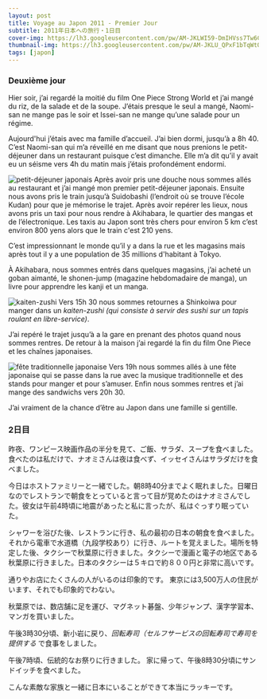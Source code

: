 ```yaml
---
layout: post
title: Voyage au Japon 2011 - Premier Jour
subtitle: 2011年日本への旅行・1日目
cover-img: https://lh3.googleusercontent.com/pw/AM-JKLWI59-DmIHVss7Tw6CKxflIzjRA5Hcrju_oFmFhE_XeqrW8P9KpNXm8wcAzJFoE93rb5cV244Wt3pkmY5sLB6nd7p8fpWgBIwYwgUvc1nXpI85wI2a0t7jRJY9fn4iJiYzKRGKGMV9BvhoIRaHZJRZW=w2416-h1358-no?authuser=0
thumbnail-img: https://lh3.googleusercontent.com/pw/AM-JKLU_QPxF1bTqWtO9Zpyk3TQKjZ1Y6Xk5m1Uao7upaL9AsSOu6AblPKB15PYQFkOirsQPtkGSZMhtko5452IhbgqyYSz5Rjy8U82wZTZ5kDA0NCXGeNJn1OjrsGOiesD8zN3ZpynBUG7wFR-jEyl6CQdn=w2416-h1358-no?authuser=0
tags: [japon]
---
```


### Deuxième jour

Hier soir, j’ai regardé la moitié du film One Piece Strong World et j’ai mangé du riz, de la salade et de la soupe. J’étais presque le seul a mangé, Naomi-san ne mange pas le soir et Issei-san ne mange qu’une salade pour un régime.

Aujourd'hui j’étais avec ma famille d’accueil. J’ai bien dormi, jusqu’à a 8h 40. C’est Naomi-san qui m’a réveillé en me disant que nous prenions le petit-déjeuner dans un restaurant puisque c’est dimanche. Elle m’a dit qu’il y avait eu un séisme vers 4h du matin mais j’étais profondément endormi. 

![petit-déjeuner japonais](https://lh3.googleusercontent.com/pw/AM-JKLWbS8gdvWawhOjsBbAAWKbCvSqDDc6htEVKdkDyilB5oiqwr64MnS08aTyDCSXZ9gOMFVWASpOMpappLXQoALOZrhbOkpROUggYhI5aCufK5HW5LqENz8u1hhLBV46fYwt9k3Bcmql8nPfF-cOMWMTp=w2416-h1358-no?authuser=0)
Après avoir pris une douche nous sommes allés au restaurant et j’ai mangé mon premier petit-déjeuner japonais. Ensuite nous avons pris le train jusqu’à Suidobashi (l’endroit où se trouve l’école Kudan) pour que je mémorise le trajet. Après avoir repérer les lieux, nous avons pris un taxi pour nous rendre à Akihabara, le quartier des mangas et de l’électronique. Les taxis au Japon sont très chers pour environ 5 km c’est environ 800 yens alors que le train c'est 210 yens. 

C’est impressionnant le monde qu’il y a dans la rue et les magasins mais après tout il y a une population de 35 millions d'habitant à Tokyo. 

À Akihabara, nous sommes entrés dans quelques magasins, j’ai acheté un goban aimanté, le shonen-jump (magazine hebdomadaire de manga), un livre pour apprendre les kanji et un manga. 

![kaiten-zushi](https://lh3.googleusercontent.com/pw/AM-JKLWltXGntlOoniRbU9urW19Sq7IvWYhR6VACNu_B5k1MNhaa6XBYL4kQjMaiCb-aE_CBnMT_1NHg_XPa3fIsZUtFlfbNbe9FixSUOH7ismcR0Nj3tynjXL1u6-Jz7ANsaSZ7Wc8BSGaMBZ4eMmQqHWY3=w2416-h1358-no?authuser=0)
Vers 15h 30 nous sommes retournes a Shinkoiwa pour manger dans un _kaiten-zushi (qui consiste à servir des sushi sur un tapis roulant en libre-service)_. 

J’ai repéré le trajet jusqu’à a la gare en prenant des photos quand nous sommes rentres. De retour à la maison j’ai regardé la fin du film One Piece et les chaînes japonaises. 

![fête traditionnelle japonaise](https://lh3.googleusercontent.com/pw/AM-JKLVSUzM4Mhw6Kx4tAiiwRy3FAn7NuWjCj6MsfeqHOxF7UtzM5f9iqQPDFnuk3DlXqu5WTY0yoEFudm2L5EVOn0sDl-SjU9rfyEJbf7B7KjMowjHnoaWAXtDf25noR6--Y_qXzIr9W2fqFMHdg8epVieP=w2416-h1358-no?authuser=0)
Vers 19h nous sommes allés à une fête japonaise qui se passe dans la rue avec la musique traditionnelle et des stands pour manger et pour s’amuser. Enfin nous sommes rentres et j’ai mange des sandwichs vers 20h 30. 
 
J’ai vraiment de la chance d’être au Japon dans une famille si gentille. 


### 2日目

昨夜、ワンピース映画作品の半分を見て、ご飯、サラダ、スープを食べました。食べたのは私だけで、ナオミさんは夜は食べず、イッセイさんはサラダだけを食べました。

今日はホストファミリーと一緒でした。朝8時40分までよく眠れました。日曜日なのでレストランで朝食をとっていると言って目が覚めたのはナオミさんでした。彼女は午前4時頃に地震があったと私に言ったが、私はぐっすり眠っていた。

シャワーを浴びた後、レストランに行き、私の最初の日本の朝食を食べました。それから電車で水道橋（九段学校あり）に行き、ルートを覚えました。場所を特定した後、タクシーで秋葉原に行きました。タクシーで漫画と電子の地区である秋葉原に行きました。日本のタクシーは５キロで約８００円と非常に高いです。

通りやお店にたくさんの人がいるのは印象的です。 東京には3,500万人の住民がいます、それでも印象的でわない。

秋葉原では、数店舗に足を運び、マグネット碁盤、少年ジャンプ、漢字学習本、マンガを買いました。

午後3時30分頃、新小岩に戻り、_回転寿司（セルフサービスの回転寿司で寿司を提供する_ で食事をしました。

午後7時頃、伝統的なお祭りに行きました。 家に帰って、午後8時30分頃にサンドイッチを食べました。
 
こんな素敵な家族と一緒に日本にいることができて本当にラッキーです。